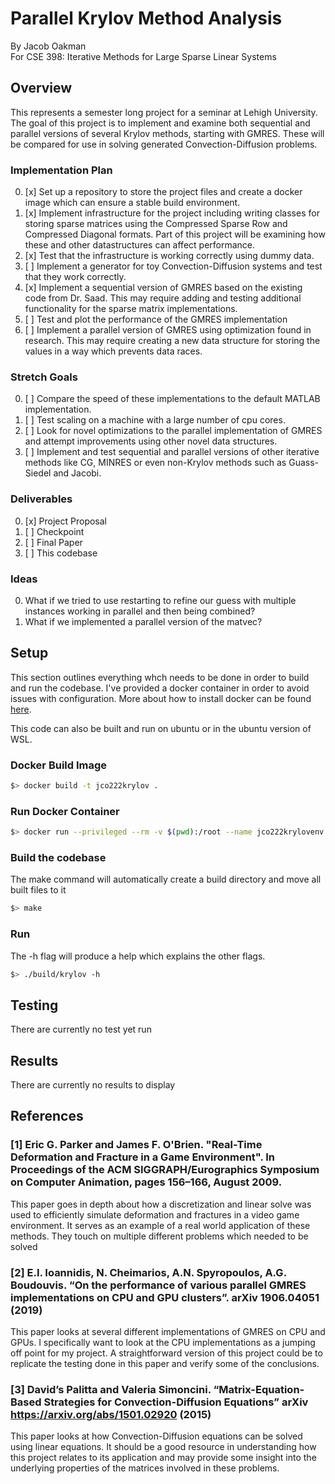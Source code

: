 # Parallel Krylov Method Analysis
By Jacob Oakman  
For CSE 398: Iterative Methods for Large Sparse Linear Systems

## Overview
This represents a semester long project for a seminar at Lehigh University. The goal of this project is to implement and examine both sequential and parallel versions of several Krylov methods, starting with GMRES. These will be compared for use in solving generated Convection-Diffusion problems.

### Implementation Plan
0. [x] Set up a repository to store the project files and create a docker image which can ensure a stable build environment.
1. [x] Implement infrastructure for the project including writing classes for storing sparse matrices using the Compressed Sparse Row and Compressed Diagonal formats. Part of this project will be examining how these and other datastructures can affect performance.
2. [x] Test that the infrastructure is working correctly using dummy data.
3. [ ] Implement a generator for toy Convection-Diffusion systems and test that they work correctly.
4. [x] Implement a sequential version of GMRES based on the existing code from Dr. Saad. This may require adding and testing additional functionality for the sparse matrix implementations.
5. [ ] Test and plot the performance of the GMRES implementation
6. [ ] Implement a parallel version of GMRES using optimization found in research. This may require creating a new data structure for storing the values in a way which prevents data races.


### Stretch Goals
0. [ ] Compare the speed of these implementations to the default MATLAB implementation.
1. [ ] Test scaling on a machine with a large number of cpu cores.
2. [ ] Look for novel optimizations to the parallel implementation of GMRES and attempt improvements using other novel data structures.
3. [ ] Implement and test sequential and parallel versions of other iterative methods like CG, MINRES or even non-Krylov methods such as Guass-Siedel and Jacobi.

### Deliverables
0. [x] Project Proposal
1. [ ] Checkpoint
3. [ ] Final Paper
4. [ ] This codebase

### Ideas
0. What if we tried to use restarting to refine our guess with multiple instances working in parallel and then being combined?
1. What if we implemented a parallel version of the matvec?


## Setup
This section outlines everything whch needs to be done in order to build and run the codebase. I've provided a docker container in order to avoid issues with configuration. More about how to install docker can be found [here](https://docs.docker.com/get-docker/).  
  
This code can also be built and run on ubuntu or in the ubuntu version of WSL.

### Docker Build Image
```bash
$> docker build -t jco222krylov .
```

### Run Docker Container
```bash
$> docker run --privileged --rm -v $(pwd):/root --name jco222krylovenv -it jco222krylov
```

### Build the codebase
The make command will automatically create a build directory and move all built files to it
```bash
$> make
```

### Run
The -h flag will produce a help which explains the other flags.
```bash
$> ./build/krylov -h
```

## Testing

There are currently no test yet run

## Results

There are currently no results to display

## References
### [1] Eric G. Parker and James F. O'Brien. "Real-Time Deformation and Fracture in a Game Environment". In Proceedings of the ACM SIGGRAPH/Eurographics Symposium on Computer Animation, pages 156–166, August 2009.

This paper goes in depth about how a discretization and linear solve was used to efficiently simulate deformation and fractures in a video game environment. It serves as an example of a real world application of these methods. They touch on multiple different problems which needed to be solved 

### [2] E.I. Ioannidis, N. Cheimarios, A.N. Spyropoulos, A.G. Boudouvis. “On the performance of various parallel GMRES implementations on CPU and GPU clusters”. arXiv 1906.04051 (2019)

This paper looks at several different implementations of GMRES on CPU and GPUs. I specifically want to look at the CPU implementations as a jumping off point for my project. A straightforward version of this project could be to replicate the testing done in this paper and verify some of the conclusions.

### [3] David’s Palitta and Valeria Simoncini. “Matrix-Equation-Based Strategies for Convection-Diffusion Equations” arXiv https://arxiv.org/abs/1501.02920 (2015)

This paper looks at how Convection-Diffusion equations can be solved using linear equations. It should be a good resource in understanding how this project relates to its application and may provide some insight into the underlying properties of the matrices involved in these problems.
